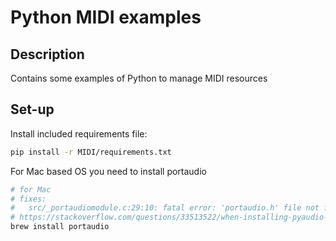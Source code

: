 # Python MIDI examples

## Description

Contains some examples of Python to manage MIDI resources

## Set-up

Install included requirements file:

```bash
pip install -r MIDI/requirements.txt
```

For Mac based OS you need to install portaudio
```bash
# for Mac
# fixes: 
#   src/_portaudiomodule.c:29:10: fatal error: 'portaudio.h' file not found
# https://stackoverflow.com/questions/33513522/when-installing-pyaudio-pip-cannot-find-portaudio-h-in-usr-local-include
brew install portaudio
```